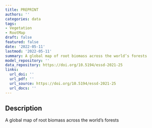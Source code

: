```yaml
---
title: PREPRINT
authors: ''
categories: data
tags:
- Vegetation
- RootMap
draft: false
featured: false
date: '2022-05-11'
lastmod: '2022-05-11'
summary: A global map of root biomass across the world’s forests
model_repository: ''
data_repository: https://doi.org/10.5194/essd-2021-25
links:
  url_doi: ''
  url_pdf: ''
  url_source: https://doi.org/10.5194/essd-2021-25
  url_docs: ''
---
```


## Description

A global map of root biomass across the world’s forests

